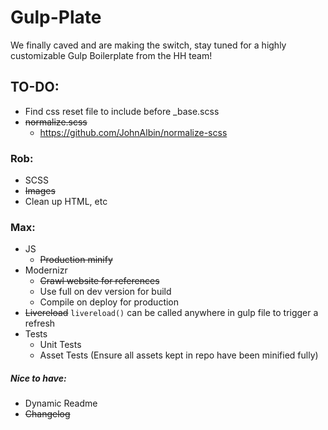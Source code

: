 # Gulp-Plate
We finally caved and are making the switch, stay tuned for a highly customizable Gulp Boilerplate from the HH team!

## TO-DO:
- Find css reset file to include before _base.scss
- ~~normalize.scss~~
  - https://github.com/JohnAlbin/normalize-scss

### Rob:

- SCSS
- ~~Images~~
- Clean up HTML, etc

### Max:

- JS
	* ~~Production minify~~
- Modernizr
    * ~~Crawl website for references~~
    * Use full on dev version for build
    * Compile on deploy for production
- ~~Livereload~~ `livereload()` can be called anywhere in gulp file to trigger a refresh
- Tests
  * Unit Tests
  * Asset Tests (Ensure all assets kept in repo have been minified fully)
  

##### Nice to have:

- Dynamic Readme
- ~~Changelog~~